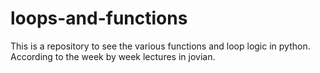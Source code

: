 # loops-and-functions
This is a repository to see the various functions and loop logic in python.  
According to the week by week lectures in jovian.
